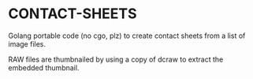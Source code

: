# CONTACT-SHEETS

Golang portable code (no cgo, plz) to create contact sheets from a list of image files.

RAW files are thumbnailed by using a copy of dcraw to extract the embedded thumbnail.

